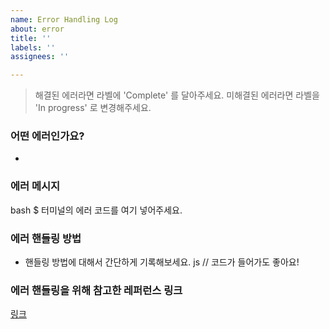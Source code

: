 ```yaml
---
name: Error Handling Log
about: error
title: ''
labels: ''
assignees: ''

---
```


> 해결된 에러라면 라벨에 'Complete' 를 달아주세요.
> 미해결된 에러라면 라벨을 'In progress' 로 변경해주세요.

### 어떤 에러인가요?
- 

### 에러 메시지
bash
$ 터미널의 에러 코드를 여기 넣어주세요.
### 에러 핸들링 방법

- 핸들링 방법에 대해서 간단하게 기록해보세요.
js
// 코드가 들어가도 좋아요!
### 에러 핸들링을 위해 참고한 레퍼런스 링크

[링크]()
